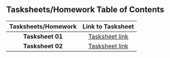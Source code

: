 ## Tasksheets/Homework Table of Contents

  | Tasksheets/Homework |                                   Link to Tasksheet                                    |
  | :-----------------: | :------------------------------------------------------------------------------------: |
  |  **Tasksheet 01**   | [Tasksheet link](https://github.com/GoByMark/math4610/blob/cc98fc3e03086d2d6029443e79ef5d8e0b071a4e/Homework_Tasks/Tasksheet_1/Tasksheet_1.md) |
  |  **Tasksheet 02**   | [Tasksheet link](https://github.com/GoByMark/math4610/blob/01f1027eb4493bc6908d1147672a607b634fa0de/Homework_Tasks/Tasksheet_2/Tasksheet_2.md) |
